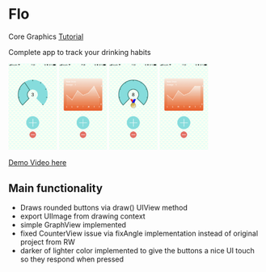# Flo
Core Graphics [Tutorial](https://www.raywenderlich.com/411-core-graphics-tutorial-part-1-getting-started)  

Complete app to track your drinking habits

<img src="/screenshots/IMG_0463.PNG" width="19%">    <img src="/screenshots/IMG_0464.PNG" width="19%">    <img src="/screenshots/IMG_0465.PNG" width="19%">    <img src="/screenshots/IMG_0466.PNG" width="19%">


[Demo Video here](https://youtu.be/YMvV-r-bwhc)

## Main functionality
* Draws rounded buttons via draw() UIView method
* export UIImage from drawing context
* simple GraphView implemented
* fixed CounterView issue via fixAngle implementation instead of original project from RW
* darker of lighter color implemented to give the buttons a nice UI touch so they respond when pressed